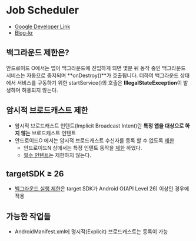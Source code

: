 # Job Scheduler
- [Google Developer Link](https://developer.android.com/reference/android/app/job/JobScheduler)
- [Blog-kr](https://medium.com/til-kotlin-ko/android-o%EC%97%90%EC%84%9C%EC%9D%98-%EB%B0%B1%EA%B7%B8%EB%9D%BC%EC%9A%B4%EB%93%9C-%EC%B2%98%EB%A6%AC%EB%A5%BC-%EC%9C%84%ED%95%9C-jobintentservice-250af2f7783c)

## 백그라운드 제한은?
안드로이드 O에서는 앱이 백그라운드에 진입하게 되면 몇분 뒤 동작 중인 백그라운드 서비스는 자동으로 중지되며 **onDestroy()**가 호출됩니다. 더하여 백그라운드 상태에서 서비스를 구동하기 위한 startService()의 호출은 **IllegalStateException**이 발생하며 허용되지 않는다.

## 암시적 브로드캐스트 제한
- 암시적 브로드캐스트 인텐트(Implicit Broadcast Intent)란 **특정 앱을 대상으로 하지 않는** 브로드캐스트 인텐트
- 안드로이드O 에서는 암시적 브로드캐스트 수신자를 등록 할 수 없도록 [제한](https://developer.android.com/about/versions/oreo/background#broadcasts)
	- 안드로이드N 상에서는 특정 인텐트 동작을 [제한](https://developer.android.com/topic/performance/background-optimization) 하였다.
	- [필수 인텐트](https://developer.android.com/guide/components/broadcast-exceptions)는 제한하지 않는다.

## targetSDK ≥ 26
- [백그라운드 실행 제한](https://developer.android.com/preview/features/background.htl)은 target SDK가 Android O(API Level 26) 이상인 경우에 적용

## 가능한 작업들
- AndroidManifest.xml에 명시적(Explicit) 브로드캐스트는 등록이 가능
<!--stackedit_data:
eyJoaXN0b3J5IjpbLTQ0ODc5ODM3OSwtMTUyNTYxMTc3MSw3ND
gyNjMwNzJdfQ==
-->